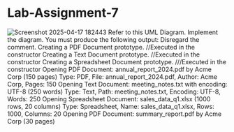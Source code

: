 # Lab-Assignment-7
![Screenshot 2025-04-17 182443](https://github.com/user-attachments/assets/9a1b3cfe-eac4-4b9d-9aea-271921431392)
Refer to this UML Diagram.
Implement the diagram.  You must produce the following output:  Disregard the comment.
Creating a PDF Document prototype. //Executed in the constructor
Creating a Text Document prototype. //Executed in the constructor
Creating a Spreadsheet Document prototype. ///Executed in the constructor
Opening PDF Document: annual_report_2024.pdf by Acme Corp (150 pages)
Type: PDF, File: annual_report_2024.pdf, Author: Acme Corp, Pages: 150
Opening Text Document: meeting_notes.txt with encoding: UTF-8 (250 words)
Type: Text, Path: meeting_notes.txt, Encoding: UTF-8, Words: 250
Opening Spreadsheet Document: sales_data_q1.xlsx (1000 rows, 20 columns)
Type: Spreadsheet, Name: sales_data_q1.xlsx, Rows: 1000, Columns: 20
Opening PDF Document: summary_report.pdf by Acme Corp (30 pages)
